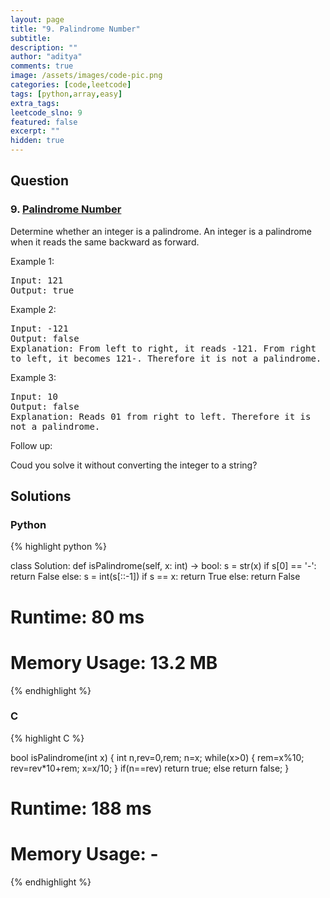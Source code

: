 ```yaml
---
layout: page
title: "9. Palindrome Number"
subtitle: 
description: ""
author: "aditya"
comments: true
image: /assets/images/code-pic.png
categories: [code,leetcode]
tags: [python,array,easy]
extra_tags: 
leetcode_slno: 9
featured: false
excerpt: ""
hidden: true
---
```



## Question

### 9. [Palindrome Number](https://leetcode.com/problems/palindrome-number/)

Determine whether an integer is a palindrome. An integer is a palindrome when it reads the same backward as forward.

Example 1:
<pre>
Input: 121
Output: true
</pre>

Example 2:

<pre>
Input: -121
Output: false
Explanation: From left to right, it reads -121. From right 
to left, it becomes 121-. Therefore it is not a palindrome.
</pre>

Example 3:

<pre>
Input: 10
Output: false
Explanation: Reads 01 from right to left. Therefore it is 
not a palindrome.
</pre>

Follow up:

Coud you solve it without converting the integer to a string?



## Solutions

### Python

{% highlight python %}

class Solution:
    def isPalindrome(self, x: int) -> bool:
        s = str(x)
        if s[0] == '-':
            return False
        else:
            s = int(s[::-1])
            if s == x:
                return True
            else:
                return False

# Runtime: 80 ms
# Memory Usage: 13.2 MB
{% endhighlight %}

### C

{% highlight C %}

bool isPalindrome(int x) {
    int n,rev=0,rem;
    n=x;
    while(x>0)
    {
        rem=x%10;
        rev=rev*10+rem;
        x=x/10;
    }
    if(n==rev)
        return true;
    else
        return false;
}

# Runtime: 188 ms
# Memory Usage: -
{% endhighlight %}